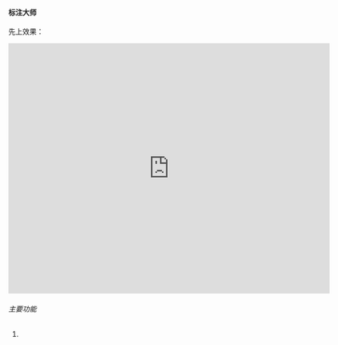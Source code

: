 #### 标注大师
先上效果：
<iframe frameborder="0" width="640" height="498" src="https://v.qq.com/iframe/player.html?vid=v0552bo3aeu&tiny=0&auto=0" allowfullscreen></iframe>

###### 主要功能
1.


